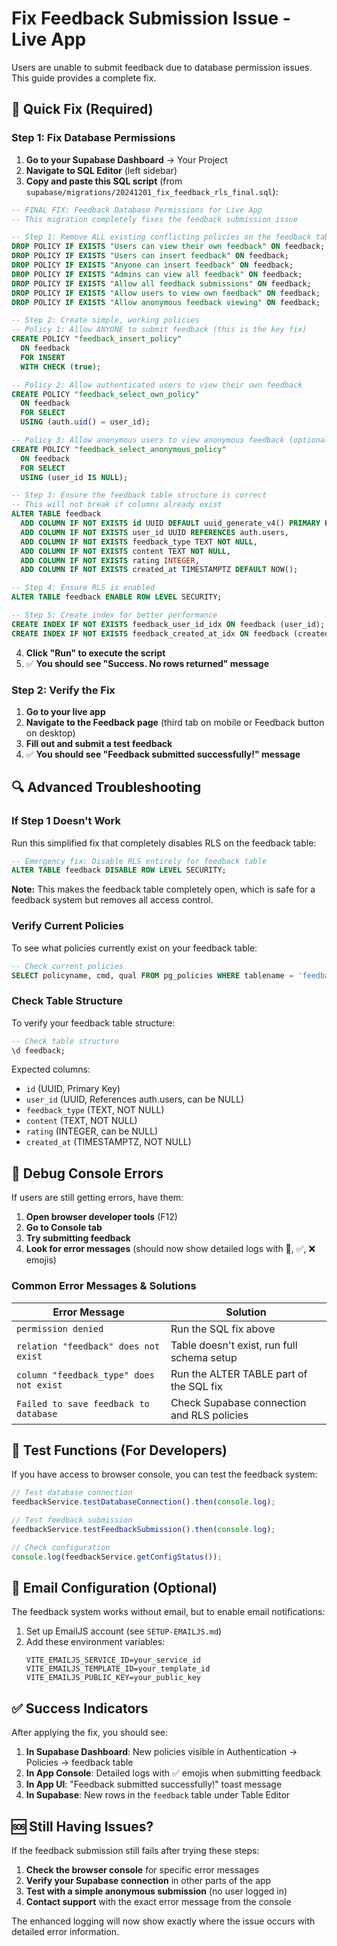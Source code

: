 # Fix Feedback Submission Issue - Live App

Users are unable to submit feedback due to database permission issues. This guide provides a complete fix.

## 🚨 Quick Fix (Required)

### Step 1: Fix Database Permissions

1. **Go to your Supabase Dashboard** → Your Project
2. **Navigate to SQL Editor** (left sidebar)
3. **Copy and paste this SQL script** (from `supabase/migrations/20241201_fix_feedback_rls_final.sql`):

```sql
-- FINAL FIX: Feedback Database Permissions for Live App
-- This migration completely fixes the feedback submission issue

-- Step 1: Remove ALL existing conflicting policies on the feedback table
DROP POLICY IF EXISTS "Users can view their own feedback" ON feedback;
DROP POLICY IF EXISTS "Users can insert feedback" ON feedback;
DROP POLICY IF EXISTS "Anyone can insert feedback" ON feedback;
DROP POLICY IF EXISTS "Admins can view all feedback" ON feedback;
DROP POLICY IF EXISTS "Allow all feedback submissions" ON feedback;
DROP POLICY IF EXISTS "Allow users to view own feedback" ON feedback;
DROP POLICY IF EXISTS "Allow anonymous feedback viewing" ON feedback;

-- Step 2: Create simple, working policies
-- Policy 1: Allow ANYONE to submit feedback (this is the key fix)
CREATE POLICY "feedback_insert_policy" 
  ON feedback 
  FOR INSERT 
  WITH CHECK (true);

-- Policy 2: Allow authenticated users to view their own feedback
CREATE POLICY "feedback_select_own_policy" 
  ON feedback 
  FOR SELECT 
  USING (auth.uid() = user_id);

-- Policy 3: Allow anonymous users to view anonymous feedback (optional)
CREATE POLICY "feedback_select_anonymous_policy" 
  ON feedback 
  FOR SELECT 
  USING (user_id IS NULL);

-- Step 3: Ensure the feedback table structure is correct
-- This will not break if columns already exist
ALTER TABLE feedback 
  ADD COLUMN IF NOT EXISTS id UUID DEFAULT uuid_generate_v4() PRIMARY KEY,
  ADD COLUMN IF NOT EXISTS user_id UUID REFERENCES auth.users,
  ADD COLUMN IF NOT EXISTS feedback_type TEXT NOT NULL,
  ADD COLUMN IF NOT EXISTS content TEXT NOT NULL,
  ADD COLUMN IF NOT EXISTS rating INTEGER,
  ADD COLUMN IF NOT EXISTS created_at TIMESTAMPTZ DEFAULT NOW();

-- Step 4: Ensure RLS is enabled
ALTER TABLE feedback ENABLE ROW LEVEL SECURITY;

-- Step 5: Create index for better performance
CREATE INDEX IF NOT EXISTS feedback_user_id_idx ON feedback (user_id);
CREATE INDEX IF NOT EXISTS feedback_created_at_idx ON feedback (created_at DESC);
```

4. **Click "Run" to execute the script**
5. ✅ **You should see "Success. No rows returned" message**

### Step 2: Verify the Fix

1. **Go to your live app**
2. **Navigate to the Feedback page** (third tab on mobile or Feedback button on desktop)
3. **Fill out and submit a test feedback**
4. ✅ **You should see "Feedback submitted successfully!" message**

## 🔍 Advanced Troubleshooting

### If Step 1 Doesn't Work

Run this simplified fix that completely disables RLS on the feedback table:

```sql
-- Emergency fix: Disable RLS entirely for feedback table
ALTER TABLE feedback DISABLE ROW LEVEL SECURITY;
```

**Note:** This makes the feedback table completely open, which is safe for a feedback system but removes all access control.

### Verify Current Policies

To see what policies currently exist on your feedback table:

```sql
-- Check current policies
SELECT policyname, cmd, qual FROM pg_policies WHERE tablename = 'feedback';
```

### Check Table Structure

To verify your feedback table structure:

```sql
-- Check table structure
\d feedback;
```

Expected columns:
- `id` (UUID, Primary Key)
- `user_id` (UUID, References auth.users, can be NULL)
- `feedback_type` (TEXT, NOT NULL)
- `content` (TEXT, NOT NULL)
- `rating` (INTEGER, can be NULL)
- `created_at` (TIMESTAMPTZ, NOT NULL)

## 🐛 Debug Console Errors

If users are still getting errors, have them:

1. **Open browser developer tools** (F12)
2. **Go to Console tab**
3. **Try submitting feedback**
4. **Look for error messages** (should now show detailed logs with 🚀, ✅, ❌ emojis)

### Common Error Messages & Solutions

| Error Message | Solution |
|---------------|----------|
| `permission denied` | Run the SQL fix above |
| `relation "feedback" does not exist` | Table doesn't exist, run full schema setup |
| `column "feedback_type" does not exist` | Run the ALTER TABLE part of the SQL fix |
| `Failed to save feedback to database` | Check Supabase connection and RLS policies |

## 🧪 Test Functions (For Developers)

If you have access to browser console, you can test the feedback system:

```javascript
// Test database connection
feedbackService.testDatabaseConnection().then(console.log);

// Test feedback submission
feedbackService.testFeedbackSubmission().then(console.log);

// Check configuration
console.log(feedbackService.getConfigStatus());
```

## 📧 Email Configuration (Optional)

The feedback system works without email, but to enable email notifications:

1. Set up EmailJS account (see `SETUP-EMAILJS.md`)
2. Add these environment variables:
   ```
   VITE_EMAILJS_SERVICE_ID=your_service_id
   VITE_EMAILJS_TEMPLATE_ID=your_template_id
   VITE_EMAILJS_PUBLIC_KEY=your_public_key
   ```

## ✅ Success Indicators

After applying the fix, you should see:

1. **In Supabase Dashboard**: New policies visible in Authentication → Policies → feedback table
2. **In App Console**: Detailed logs with ✅ emojis when submitting feedback
3. **In App UI**: "Feedback submitted successfully!" toast message
4. **In Supabase**: New rows in the `feedback` table under Table Editor

## 🆘 Still Having Issues?

If the feedback submission still fails after trying these steps:

1. **Check the browser console** for specific error messages
2. **Verify your Supabase connection** in other parts of the app
3. **Test with a simple anonymous submission** (no user logged in)
4. **Contact support** with the exact error message from the console

The enhanced logging will now show exactly where the issue occurs with detailed error information. 